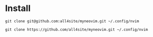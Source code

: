 # Install
```
git clone git@github.com:all4site/myneovim.git ~/.config/nvim
```
```
git clone https://github.com/all4site/myneovim.git ~/.config/nvim
```
